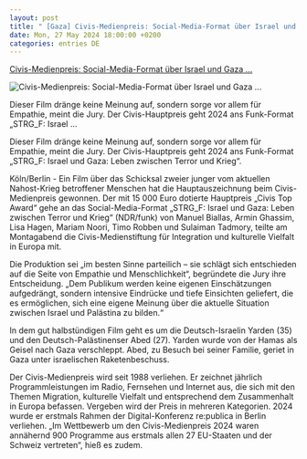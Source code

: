 ```yaml
---
layout: post
title: " [Gaza] Civis-Medienpreis: Social-Media-Format über Israel und Gaza ..."
date: Mon, 27 May 2024 18:00:00 +0200
categories: entries DE
---
```

[Civis-Medienpreis: Social-Media-Format über Israel und Gaza ...](https://www.volksstimme.de/panorama/social-media-format-uber-israel-und-gaza-ausgezeichnet-3852098)

![Civis-Medienpreis: Social-Media-Format über Israel und Gaza ...](https://www.volksstimme.de/static/favicons/vs-apple-icon-57x57.png)

Dieser Film dränge keine Meinung auf, sondern sorge vor allem für Empathie, meint die Jury. Der Civis-Hauptpreis geht 2024 ans Funk-Format „STRG_F: Israel ...

Dieser Film dränge keine Meinung auf, sondern sorge vor allem für Empathie, meint die Jury. Der Civis-Hauptpreis geht 2024 ans Funk-Format „STRG_F: Israel und Gaza: Leben zwischen Terror und Krieg“.

Köln/Berlin - Ein Film über das Schicksal zweier junger vom aktuellen Nahost-Krieg betroffener Menschen hat die Hauptauszeichnung beim Civis-Medienpreis gewonnen. Der mit 15 000 Euro dotierte Hauptpreis „Civis Top Award“ gehe an das Social-Media-Format „STRG_F: Israel und Gaza: Leben zwischen Terror und Krieg“ (NDR/funk) von Manuel Biallas, Armin Ghassim, Lisa Hagen, Mariam Noori, Timo Robben und Sulaiman Tadmory, teilte am Montagabend die Civis-Medienstiftung für Integration und kulturelle Vielfalt in Europa mit.

Die Produktion sei „im besten Sinne parteilich – sie schlägt sich entschieden auf die Seite von Empathie und Menschlichkeit“, begründete die Jury ihre Entscheidung. „Dem Publikum werden keine eigenen Einschätzungen aufgedrängt, sondern intensive Eindrücke und tiefe Einsichten geliefert, die es ermöglichen, sich eine eigene Meinung über die aktuelle Situation zwischen Israel und Palästina zu bilden.“

In dem gut halbstündigen Film geht es um die Deutsch-Israelin Yarden (35) und den Deutsch-Palästinenser Abed (27). Yarden wurde von der Hamas als Geisel nach Gaza verschleppt. Abed, zu Besuch bei seiner Familie, geriet in Gaza unter israelischen Raketenbeschuss.

Der Civis-Medienpreis wird seit 1988 verliehen. Er zeichnet jährlich Programmleistungen im Radio, Fernsehen und Internet aus, die sich mit den Themen Migration, kulturelle Vielfalt und entsprechend dem Zusammenhalt in Europa befassen. Vergeben wird der Preis in mehreren Kategorien. 2024 wurde er erstmals Rahmen der Digital-Konferenz re:publica in Berlin verliehen. „Im Wettbewerb um den Civis-Medienpreis 2024 waren annähernd 900 Programme aus erstmals allen 27 EU-Staaten und der Schweiz vertreten“, hieß es zudem.

